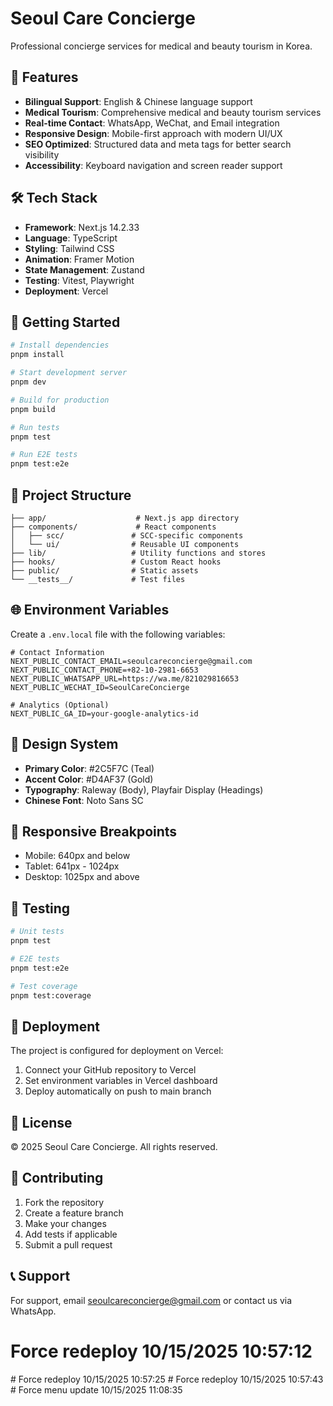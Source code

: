# Seoul Care Concierge

Professional concierge services for medical and beauty tourism in Korea.

## 🚀 Features

- **Bilingual Support**: English & Chinese language support
- **Medical Tourism**: Comprehensive medical and beauty tourism services
- **Real-time Contact**: WhatsApp, WeChat, and Email integration
- **Responsive Design**: Mobile-first approach with modern UI/UX
- **SEO Optimized**: Structured data and meta tags for better search visibility
- **Accessibility**: Keyboard navigation and screen reader support

## 🛠️ Tech Stack

- **Framework**: Next.js 14.2.33
- **Language**: TypeScript
- **Styling**: Tailwind CSS
- **Animation**: Framer Motion
- **State Management**: Zustand
- **Testing**: Vitest, Playwright
- **Deployment**: Vercel

## 🚀 Getting Started

```bash
# Install dependencies
pnpm install

# Start development server
pnpm dev

# Build for production
pnpm build

# Run tests
pnpm test

# Run E2E tests
pnpm test:e2e
```

## 📁 Project Structure

```
├── app/                    # Next.js app directory
├── components/             # React components
│   ├── scc/               # SCC-specific components
│   └── ui/                # Reusable UI components
├── lib/                   # Utility functions and stores
├── hooks/                 # Custom React hooks
├── public/                # Static assets
└── __tests__/             # Test files
```

## 🌐 Environment Variables

Create a `.env.local` file with the following variables:

```env
# Contact Information
NEXT_PUBLIC_CONTACT_EMAIL=seoulcareconcierge@gmail.com
NEXT_PUBLIC_CONTACT_PHONE=+82-10-2981-6653
NEXT_PUBLIC_WHATSAPP_URL=https://wa.me/821029816653
NEXT_PUBLIC_WECHAT_ID=SeoulCareConcierge

# Analytics (Optional)
NEXT_PUBLIC_GA_ID=your-google-analytics-id
```

## 🎨 Design System

- **Primary Color**: #2C5F7C (Teal)
- **Accent Color**: #D4AF37 (Gold)
- **Typography**: Raleway (Body), Playfair Display (Headings)
- **Chinese Font**: Noto Sans SC

## 📱 Responsive Breakpoints

- Mobile: 640px and below
- Tablet: 641px - 1024px
- Desktop: 1025px and above

## 🧪 Testing

```bash
# Unit tests
pnpm test

# E2E tests
pnpm test:e2e

# Test coverage
pnpm test:coverage
```

## 🚀 Deployment

The project is configured for deployment on Vercel:

1. Connect your GitHub repository to Vercel
2. Set environment variables in Vercel dashboard
3. Deploy automatically on push to main branch

## 📄 License

© 2025 Seoul Care Concierge. All rights reserved.

## 🤝 Contributing

1. Fork the repository
2. Create a feature branch
3. Make your changes
4. Add tests if applicable
5. Submit a pull request

## 📞 Support

For support, email seoulcareconcierge@gmail.com or contact us via WhatsApp.
# Force redeploy 10/15/2025 10:57:12
#   F o r c e   r e d e p l o y   1 0 / 1 5 / 2 0 2 5   1 0 : 5 7 : 2 5  
 #   F o r c e   r e d e p l o y   1 0 / 1 5 / 2 0 2 5   1 0 : 5 7 : 4 3  
 # Force menu update 10/15/2025 11:08:35
